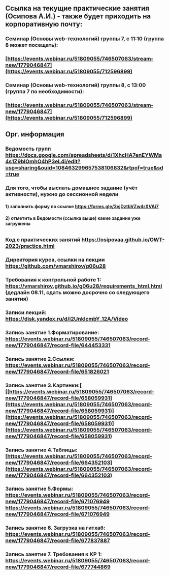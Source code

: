 ## Ссылка на текущие практические занятия (Осипова А.И.) - также будет приходить на корпоративную почту:
### Семинар (Основы web-технологий) группы 7, с 11:10 (группа 8 может посещать):
### [https://events.webinar.ru/51809055/746507063/stream-new/1779046847](https://events.webinar.ru/51809055/712596899)

### Семинар (Основы web-технологий) группы 8, с 13:00 (группа 7 по необходимости):
### [https://events.webinar.ru/51809055/746507063/stream-new/1779046847](https://events.webinar.ru/51809055/712596899)


## Орг. информация
### Ведомость групп https://docs.google.com/spreadsheets/d/1XhcHA7enEYWMa4s1Z9blOmhO4hP3eL4i/edit?usp=sharing&ouid=108463299657538106832&rtpof=true&sd=true 
### Для того, чтобы выслать домашнее задание (учёт активности), нужно до сессионной недели
#### 1) заполнить форму по ссылке https://forms.gle/3vjDztbVZw4rXVAi7 
#### 2) отметить в Ведомости (ссылка выше) какие задание уже загружены
######
### Код с практических занятий https://osipovaa.github.io/OWT-2023/practice.html
### Директория курса, ссылки на лекции https://github.com/vmarshirov/g06u28

### Требования к контрольной работе 1: https://vmarshirov.github.io/g06u28/requirements_html.html (дедлайн 08.11, сдать можно досрочно со следующего занятия)

### Записи лекций: https://disk.yandex.ru/d/i2UnklcmbY_12A/Video
### Запись занятие 1.Форматирование: [https://events.webinar.ru/51809055/746507063/record-new/1779046847/record-file/644453331 ](https://events.webinar.ru/51809055/746507063/record-new/1779046847/record-file/644453331)
### Запись занятие 2.Ссылки: [https://events.webinar.ru/51809055/746507063/record-new/1779046847/record-file/651826021 ](https://events.webinar.ru/51809055/746507063/record-new/1779046847/record-file/651826021)
### Запись занятие 3.Картинки:[ [[https://events.webinar.ru/51809055/746507063/record-new/1779046847/record-file/658059931](https://events.webinar.ru/51809055/746507063/record-new/1779046847/record-file/658059931)](https://events.webinar.ru/51809055/746507063/record-new/1779046847/record-file/658059931)](https://events.webinar.ru/51809055/746507063/record-new/1779046847/record-file/658059931)
### Запись занятие 4.Таблицы: [https://events.webinar.ru/51809055/746507063/record-new/1779046847/record-file/664352103](https://events.webinar.ru/51809055/746507063/record-new/1779046847/record-file/664352103)
### Запись занятие 5.Формы: [https://events.webinar.ru/51809055/746507063/record-new/1779046847/record-file/671076949 ](https://events.webinar.ru/51809055/746507063/record-new/1779046847/record-file/671076949)https://events.webinar.ru/51809055/746507063/record-new/1779046847/record-file/671076949
### Запись занятие 6. Загрузка на гитхаб: https://events.webinar.ru/51809055/746507063/record-new/1779046847/record-file/677837887 
### Запись занятие 7. Требования к КР 1: https://events.webinar.ru/51809055/746507063/record-new/1779046847/record-file/677744869
